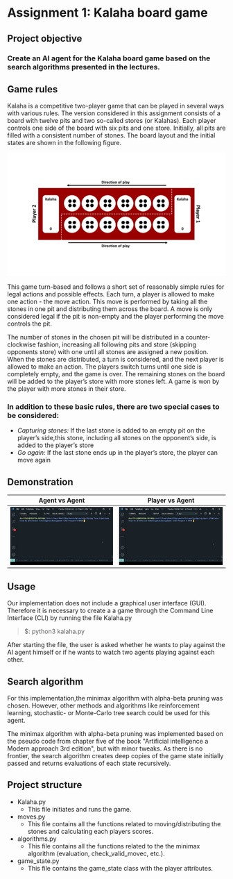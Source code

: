 # Assignment 1: Kalaha board game

## Project objective
### Create an AI agent for the Kalaha board game based on the search algorithms presented in the lectures.


## Game rules
Kalaha is a competitive two-player game that can be played in several ways with various rules. The version considered in this assignment consists of a board with twelve pits and two so-called stores (or Kalahas). Each player controls one side of the board with six pits and one store. Initially, all pits are filled with a consistent number of stones. The board layout and the initial states are shown in the following figure.

<img src="media/board.jpg" alt="drawing" width="640"/>

This game turn-based and follows a short set of reasonably simple rules for legal actions and possible effects. Each turn, a player is allowed to make one action - the move action. This move is performed by taking all the stones in one pit and distributing them across the board. A move is only considered legal if the pit is non-empty and the player performing the move controls the pit.

The number of stones in the chosen pit will be distributed in a counter-clockwise fashion, increasing all following pits and store (skipping opponents store) with one until all stones are assigned a new position.  When the stones are distributed, a turn is considered, and the next player is allowed to make an action.  The players switch turns until one side is completely empty, and the game is over. The remaining stones on the board will be added to the player’s store with more stones left. A game is won by the player with more stones in their store.

### In addition to these basic rules, there are two special cases to be considered:
- *Capturing stones:* If the last stone is added to an empty pit on the player’s side,this stone, including all stones on the opponent’s side, is added to the player’s store
- *Go again:* If the last stone ends up in the player’s store, the player can move again

## Demonstration

Agent vs Agent          |  Player vs Agent
:-------------------------:|:-------------------------:
![AI vs AI gif](media/agent.gif)  |  ![Player vs AI gif](media/player.gif)

## Usage
Our implementation does not include a graphical user interface (GUI). Therefore it is necessary to create a
a game through the Command Line Interface (CLI) by running the file Kalaha.py

> $: python3 kalaha.py

After starting the file, the user is asked whether he wants to play against the AI agent himself
or if he wants to watch two agents playing against each other.


## Search algorithm
 For this implementation,the minimax algorithm with alpha-beta pruning was chosen. However, other methods and algorithms like reinforcement learning, stochastic- or Monte-Carlo tree search could be used for this agent.

 The minimax algorithm with alpha-beta pruning was implemented based on the pseudo code from chapter five of the book "Artificial intelligence a Modern approach 3rd edition", but with minor tweaks. As there is no frontier, the search algorithm creates deep copies of the game state initially passed and returns evaluations of each state recursively.

## Project structure
- Kalaha.py
  - This file initiates and runs the game.
- moves.py
  - This file contains all the functions related to moving/distributing the stones and calculating each players scores.
- algorithms.py
  - This file contains all the functions related to the the minimax algorithm (evaluation, check_valid_movec, etc.).
- game_state.py
  - This file contains the game_state class with the player attributes.
